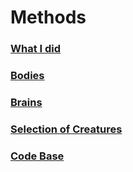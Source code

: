 # Methods 

### [What I did](method_docs/what_I_did.md)

### [Bodies](method_docs/bodies.md)

### [Brains](method_docs/brains.md)

### [Selection of Creatures](method_docs/selection.md)

### [Code Base](method_docs/code_base.md)
